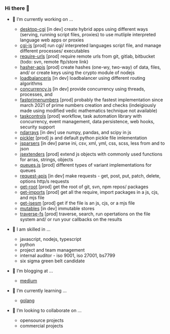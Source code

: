 ### Hi there 👋

- 🔭 I’m currently working on ...
    - [desktop-cgi](https://github.com/desktop-cgi/desktop-cgi) [in dev] create hybrid apps using different ways (serving, running script files, proxies) to use mutliple interpreted language web apps or proxies
    - [cgi-js](https://github.com/cgi-js/cgi-js) [prod] run cgi/ interpreted languages script file, and manage different processes/ executables
    - [require-urls](https://github.com/ganeshkbhat/require-urls) [prod] require remote urls from git, gitlab, bitbucket (todo: svn, remote ftp/store link)
    - [hasher-apis](https://github.com/ganeshkbhat/apis-hasher) [prod] create hashes (one-wy, two-way) of data, files, and/ or create keys using the crypto module of nodejs
    - [loadbalancerjs](https://github.com/ganeshkbhat/loadbalancer) [in dev] loadbalancer using different routing algorithms
    - [concurrency.js](https://github.com/ganeshkbhat/concurrency) [in dev] provide concurrency using threads, processes, and 
    - [fastprimenumbers](https://github.com/ganeshkbhat/fastprimenumbers) [prod] probably the fastest implementation since march 2021 of prime numbers creation and checks (indeigiously made using modified vedic mathematics technique not available)
    - [taskcontrols](https://github.com/taskcontrols/py-taskcontrol) [prod] workflow, task automation library with concurrency, event management, data persistence, web hooks, security support
    - [ndarrays](https://github.com/ganeshkbhat/numericalarrays) [in dev] use numpy, pandas, and scipy in js
    - [pickler](https://github.com/ganeshkbhat/pickler) [prod] js and default python pickle file imlementation 
    - [jsparsers](https://github.com/ganeshkbhat/convertors) [in dev] parse ini, csv, xml, yml, css, scss, less from and to json
    - [jsextenders](https://github.com/ganeshkbhat/jsextenders) [prod] extend js objects with commonly used functions for arras, strings, objects
    - [queues.js](https://github.com/ganeshkbhat/queues.js) [prod] different types of variant implementations for queues
    - [request-apis](https://github.com/ganeshkbhat/apis-request) [in dev] make requests - get, post, put, patch, delete, options http/s requests
    - [get-root](https://github.com/ganeshkbhat/get-root) [prod] get the root of git, svn, npm repos/ packages
    - [get-imports](https://github.com/ganeshkbhat/get-imports) [prod] get all the require, import packages in a js, cjs, and mjs file
    - [get-isesm](https://github.com/ganeshkbhat/get-isesm) [prod] get if the file is an js, cjs, or a mjs file
    - [mutables](https://github.com/ganeshkbhat/store) [in dev] immutable stores
    - [traverse-fs](https://github.com/traverse-fs/glob-traverse-fs) [prod] traverse, search, run opertations on the file system and/ or run your callbacks on the results

- 💬 I am skilled in ...
    - javascript, nodejs, typescript
    - python
    - project and team management
    - internal auditor - iso 9001, iso 27001, bs7799
    - six sigma green belt candidate

- 💬 I’m blogging at ...
    - [medium](https://medium.com/@ganeshsurfs)
 
- 🌱 I’m currently learning ...
    - [golang](https://go.dev/)

- 👯 I’m looking to collaborate on ...
    - opensource projects
    - commercial projects

 <!--
- 📫 How to reach me: ...

- ⚡ Fun fact: ...

- 
-->
<!--
**ganeshkbhat/ganeshkbhat** is a ✨ _special_ ✨ repository because its `README.md` (this file) appears on your GitHub profile.

Here are some ideas to get you started:

- 🔭 I’m currently working on ...
- 🌱 I’m currently learning ...
- 👯 I’m looking to collaborate on ...
- 🤔 I’m looking for help with ...
- 💬 Ask me about ...
- 📫 How to reach me: ...
- 😄 Pronouns: ...
- ⚡ Fun fact: ...
-->
